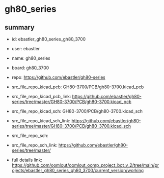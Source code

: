 # gh80_series
 
## summary 
* id: ebastler_gh80_series_gh80_3700
* user: ebastler
* name: gh80_series
* board: gh80_3700
* repo: https://github.com/ebastler/gh80-series
* src_file_repo_kicad_pcb: GH80-3700/PCB/gh80-3700.kicad_pcb
* src_file_repo_kicad_pcb_link: https://github.com/ebastler/gh80-series/tree/master/GH80-3700/PCB/gh80-3700.kicad_pcb
* src_file_repo_kicad_sch: GH80-3700/PCB/gh80-3700.kicad_sch
* src_file_repo_kicad_sch_link: https://github.com/ebastler/gh80-series/tree/master/GH80-3700/PCB/gh80-3700.kicad_sch

* src_file_repo_sch: 
* src_file_repo_sch_link: https://github.com/ebastler/gh80-series/tree/master/
* full details link: https://github.com/oomlout/oomlout_oomp_project_bot_v_2/tree/main/projects/ebastler_gh80_series_gh80_3700/current_version/working  






